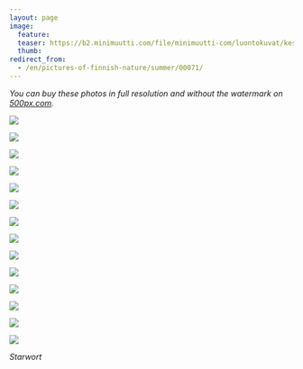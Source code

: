 ```yaml
---
layout: page
image:
  feature:
  teaser: https://b2.minimuutti.com/file/minimuutti-com/luontokuvat/kes%C3%A4/3/DS19289-245px.jpg
  thumb:
redirect_from:
  - /en/pictures-of-finnish-nature/summer/00071/
---
```


*You can buy these photos in full resolution and without the watermark on [500px.com](https://500px.com/minimuutticom/galleries/starworts).*

[![](https://b2.minimuutti.com/file/minimuutti-com/luontokuvat/kes%C3%A4/3/DS19272-800px.jpg)](https://dl.dropboxusercontent.com/sh/ea1wtnz7z734o12/AAAUCc66gxskJ-XwISoaUTKQa/luontokuvat/kes%C3%A4/3/DS19272.jpg)

[![](https://b2.minimuutti.com/file/minimuutti-com/luontokuvat/kes%C3%A4/3/DS19279-800px.jpg)](https://dl.dropboxusercontent.com/sh/ea1wtnz7z734o12/AABhBohUYg80nB_2mWfu_ldda/luontokuvat/kes%C3%A4/3/DS19279.jpg)

[![](https://b2.minimuutti.com/file/minimuutti-com/luontokuvat/kes%C3%A4/3/DS19277-800px.jpg)](https://dl.dropboxusercontent.com/sh/ea1wtnz7z734o12/AADvobbJlsJVXNxg3C5dl-wNa/luontokuvat/kes%C3%A4/3/DS19277.jpg)

[![](https://b2.minimuutti.com/file/minimuutti-com/luontokuvat/kes%C3%A4/3/DS19283-800px.jpg)](https://dl.dropboxusercontent.com/sh/ea1wtnz7z734o12/AABlaxsaJgADklE4Z_wvvQTca/luontokuvat/kes%C3%A4/3/DS19283.jpg)

[![](https://b2.minimuutti.com/file/minimuutti-com/luontokuvat/kes%C3%A4/3/DS19284-800px.jpg)](https://dl.dropboxusercontent.com/sh/ea1wtnz7z734o12/AAAtxBG1kSuZyenMZslmySKra/luontokuvat/kes%C3%A4/3/DS19284.jpg)

[![](https://b2.minimuutti.com/file/minimuutti-com/luontokuvat/kes%C3%A4/3/DS19289-800px.jpg)](https://dl.dropboxusercontent.com/sh/ea1wtnz7z734o12/AACp9t4Egh9iIN5mer7aoU9Pa/luontokuvat/kes%C3%A4/3/DS19289.jpg)

[![](https://b2.minimuutti.com/file/minimuutti-com/luontokuvat/kes%C3%A4/3/DS19293-800px.jpg)](https://dl.dropboxusercontent.com/sh/ea1wtnz7z734o12/AADsBX6O_I3PT0i7Id-GkdjCa/luontokuvat/kes%C3%A4/3/DS19293.jpg)

[![](https://b2.minimuutti.com/file/minimuutti-com/luontokuvat/kes%C3%A4/3/DS19298-800px.jpg)](https://dl.dropboxusercontent.com/sh/ea1wtnz7z734o12/AADOOpt6eHIzAvT7YDS3ISOna/luontokuvat/kes%C3%A4/3/DS19298.jpg)

[![](https://b2.minimuutti.com/file/minimuutti-com/luontokuvat/kes%C3%A4/3/DS19302-800px.jpg)](https://dl.dropboxusercontent.com/sh/ea1wtnz7z734o12/AABgxvN207TYqYtPfUFO3DWXa/luontokuvat/kes%C3%A4/3/DS19302.jpg)

[![](https://b2.minimuutti.com/file/minimuutti-com/luontokuvat/kes%C3%A4/3/DS19305-800px.jpg)](https://dl.dropboxusercontent.com/sh/ea1wtnz7z734o12/AAAdTYDFrKoBK6w57NObC1b_a/luontokuvat/kes%C3%A4/3/DS19305.jpg)

[![](https://b2.minimuutti.com/file/minimuutti-com/luontokuvat/kes%C3%A4/3/DS19308-800px.jpg)](https://dl.dropboxusercontent.com/sh/ea1wtnz7z734o12/AADxdIu4mr_dWzch042_rboua/luontokuvat/kes%C3%A4/3/DS19308.jpg)

[![](https://b2.minimuutti.com/file/minimuutti-com/luontokuvat/kes%C3%A4/12/DS59225-800px.jpg)](https://dl.dropboxusercontent.com/sh/ea1wtnz7z734o12/AABzbWJjQcbQqPVTh0_gNuUFa/luontokuvat/kes%C3%A4/12/DS59225.jpg)

[![](https://b2.minimuutti.com/file/minimuutti-com/luontokuvat/kes%C3%A4/12/DS59250-800px.jpg)](https://dl.dropboxusercontent.com/sh/ea1wtnz7z734o12/AABasI6AWDTmVNuwVpyAl-H4a/luontokuvat/kes%C3%A4/12/DS59250.jpg)

[![](https://b2.minimuutti.com/file/minimuutti-com/luontokuvat/kes%C3%A4/12/DS59257-800px.jpg)](https://dl.dropboxusercontent.com/sh/ea1wtnz7z734o12/AABvkEUfDKA2Wz7YxHJ6cVsIa/luontokuvat/kes%C3%A4/12/DS59257.jpg)

*Starwort*
